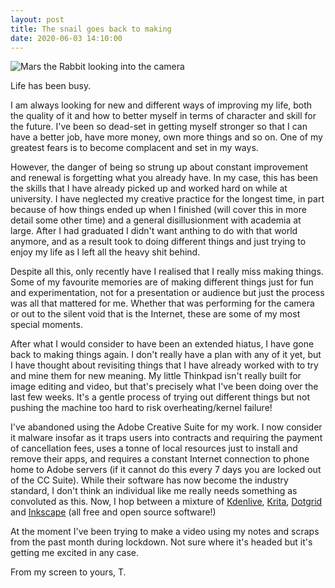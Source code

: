 ```yaml
---
layout: post
title: The snail goes back to making
date: 2020-06-03 14:10:00
---
```


![Mars the Rabbit looking into the camera](/media/mars.jpg)

Life has been busy.

I am always looking for new and different ways of improving my life, both the quality of it and how to better myself in terms of character and skill for the future. I've been so dead-set in getting myself stronger so that I can have a better job, have more money, own more things and so on. One of my greatest fears is to become complacent and set in my ways.

However, the danger of being so strung up about constant improvement and renewal is forgetting what you already have. In my case, this has been the skills that I have already picked up and worked hard on while at university. I have neglected my creative practice for the longest time, in part because of how things ended up when I finished (will cover this in more detail some other time) and a general disillusionment with academia at large. After I had graduated I didn't want anthing to do with that world anymore, and as a result took to doing different things and just trying to enjoy my life as I left all the heavy shit behind.

Despite all this, only recently have I realised that I really miss making things. Some of my favourite memories are of making different things just for fun and experimentation, not for a presentation or audience but just the process was all that mattered for me. Whether that was performing for the camera or out to the silent void that is the Internet, these are some of my most special moments.

After what I would consider to have been an extended hiatus, I have gone back to making things again. I don't really have a plan with any of it yet, but I have thought about revisiting things that I have already worked with to try and mine them for new meaning. My little Thinkpad isn't really built for image editing and video, but that's precisely what I've been doing over the last few weeks. It's a gentle process of trying out different things but not pushing the machine too hard to risk overheating/kernel failure!

I've abandoned using the Adobe Creative Suite for my work. I now consider it malware insofar as it traps users into contracts and requiring the payment of cancellation fees, uses a tonne of local resources just to install and remove their apps, and requires a constant Internet connection to phone home to Adobe servers (if it cannot do this every 7 days you are locked out of the CC Suite). While their software has now become the industry standard, I don't think an individual like me really needs something as convoluted as this. Now, I hop between a mixture of [Kdenlive](https://kdenlive.org), [Krita](https://krita.org), [Dotgrid](https://100r.co/site/dotgrid.html) and [Inkscape](https://inkscape.org) (all free and open source software!)

At the moment I've been trying to make a video using my notes and scraps from the past month during lockdown. Not sure where it's headed but it's getting me excited in any case.

From my screen to yours,
T.


